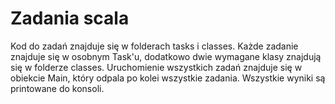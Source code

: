  # Zadania scala
Kod do zadań znajduje się w folderach tasks i classes. Każde zadanie znajduje się w osobnym Task'u, dodatkowo dwie wymagane klasy znajdują się w folderze classes. Uruchomienie wszystkich zadań znajduje się w obiekcie Main, który odpala po kolei wszystkie zadania. Wszystkie wyniki są printowane do konsoli.
